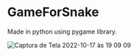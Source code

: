 # GameForSnake
Made in python using pygame library.

![Captura de Tela 2022-10-17 às 19 09 09](https://user-images.githubusercontent.com/109438166/196293411-bf5a2b94-e6bd-45cd-92fa-134028b01b9d.png)

